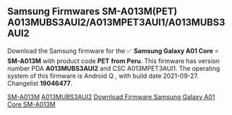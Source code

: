 <h2>Samsung Firmwares SM-A013M(PET) A013MUBS3AUI2/A013MPET3AUI1/A013MUBS3AUI2</h2>
Download the Samsung firmware for the ✅ <strong>Samsung Galaxy A01 Core </strong> ⭐ <strong>SM-A013M</strong> with product code <strong>PET</strong> <strong> from Peru</strong>. This firmware has version number PDA <strong>A013MUBS3AUI2</strong> and CSC A013MPET3AUI1. The operating system of this firmware is Android Q , with build date 2021-09-27. Changelist <strong>19046477</strong>.


[SM-A013M](https://samfirm.shop/samsung/model/SM-A013M)
[A013MUBS3AUI2](https://samfirm.shop/samsung/pda/A013MUBS3AUI2)
[Download Firmware Samsung Galaxy A01 Core SM-A013M](https://samfirm.shop/samsung/firmware/459985)
